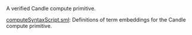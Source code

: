A verified Candle compute primitive.

[computeSyntaxScript.sml](computeSyntaxScript.sml):
Definitions of term embeddings for the Candle compute primitive.
